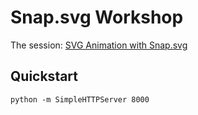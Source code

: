 # Snap.svg Workshop
The session: [SVG Animation with Snap.svg](https://hackshackersbamediaparty2015.sched.org/event/1132f79660b2ca8ae39fbcd75a53c0dc#.Vd9kmrxViko)

## Quickstart
	python -m SimpleHTTPServer 8000
